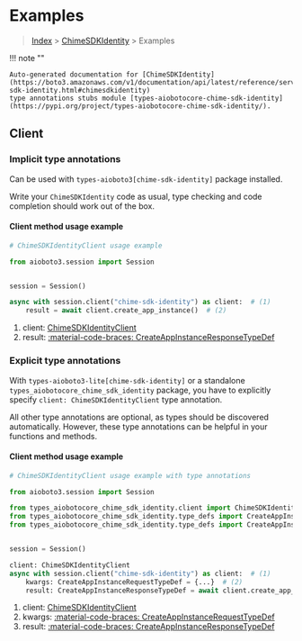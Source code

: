 # Examples

> [Index](../README.md) > [ChimeSDKIdentity](./README.md) > Examples

!!! note ""

    Auto-generated documentation for [ChimeSDKIdentity](https://boto3.amazonaws.com/v1/documentation/api/latest/reference/services/chime-sdk-identity.html#chimesdkidentity)
    type annotations stubs module [types-aiobotocore-chime-sdk-identity](https://pypi.org/project/types-aiobotocore-chime-sdk-identity/).

## Client

### Implicit type annotations

Can be used with `types-aioboto3[chime-sdk-identity]` package installed.

Write your `ChimeSDKIdentity` code as usual,
type checking and code completion should work out of the box.



#### Client method usage example

```python
# ChimeSDKIdentityClient usage example

from aioboto3.session import Session


session = Session()

async with session.client("chime-sdk-identity") as client:  # (1)
    result = await client.create_app_instance()  # (2)
```

1. client: [ChimeSDKIdentityClient](./client.md)
2. result: [:material-code-braces: CreateAppInstanceResponseTypeDef](./type_defs.md#createappinstanceresponsetypedef)






### Explicit type annotations

With `types-aioboto3-lite[chime-sdk-identity]`
or a standalone `types_aiobotocore_chime_sdk_identity` package, you have to explicitly specify
`client: ChimeSDKIdentityClient` type annotation.

All other type annotations are optional, as types should be discovered automatically.
However, these type annotations can be helpful in your functions and methods.


#### Client method usage example

```python
# ChimeSDKIdentityClient usage example with type annotations

from aioboto3.session import Session

from types_aiobotocore_chime_sdk_identity.client import ChimeSDKIdentityClient
from types_aiobotocore_chime_sdk_identity.type_defs import CreateAppInstanceResponseTypeDef
from types_aiobotocore_chime_sdk_identity.type_defs import CreateAppInstanceRequestTypeDef


session = Session()

client: ChimeSDKIdentityClient
async with session.client("chime-sdk-identity") as client:  # (1)
    kwargs: CreateAppInstanceRequestTypeDef = {...}  # (2)
    result: CreateAppInstanceResponseTypeDef = await client.create_app_instance(**kwargs)  # (3)
```

1. client: [ChimeSDKIdentityClient](./client.md)
2. kwargs: [:material-code-braces: CreateAppInstanceRequestTypeDef](./type_defs.md#createappinstancerequesttypedef)
3. result: [:material-code-braces: CreateAppInstanceResponseTypeDef](./type_defs.md#createappinstanceresponsetypedef)







